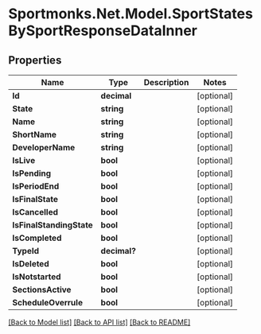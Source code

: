# Sportmonks.Net.Model.SportStatesBySportResponseDataInner

## Properties

Name | Type | Description | Notes
------------ | ------------- | ------------- | -------------
**Id** | **decimal** |  | [optional] 
**State** | **string** |  | [optional] 
**Name** | **string** |  | [optional] 
**ShortName** | **string** |  | [optional] 
**DeveloperName** | **string** |  | [optional] 
**IsLive** | **bool** |  | [optional] 
**IsPending** | **bool** |  | [optional] 
**IsPeriodEnd** | **bool** |  | [optional] 
**IsFinalState** | **bool** |  | [optional] 
**IsCancelled** | **bool** |  | [optional] 
**IsFinalStandingState** | **bool** |  | [optional] 
**IsCompleted** | **bool** |  | [optional] 
**TypeId** | **decimal?** |  | [optional] 
**IsDeleted** | **bool** |  | [optional] 
**IsNotstarted** | **bool** |  | [optional] 
**SectionsActive** | **bool** |  | [optional] 
**ScheduleOverrule** | **bool** |  | [optional] 

[[Back to Model list]](../README.md#documentation-for-models) [[Back to API list]](../README.md#documentation-for-api-endpoints) [[Back to README]](../README.md)

